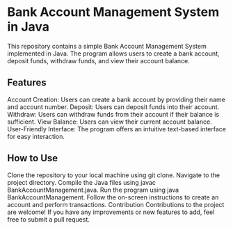 # Bank Account Management System in Java
This repository contains a simple Bank Account Management System implemented in Java. The program allows users to create a bank account, deposit funds, withdraw funds, and view their account balance.

## Features
Account Creation: Users can create a bank account by providing their name and account number.
Deposit: Users can deposit funds into their account.
Withdraw: Users can withdraw funds from their account if their balance is sufficient.
View Balance: Users can view their current account balance.
User-Friendly Interface: The program offers an intuitive text-based interface for easy interaction.

## How to Use
Clone the repository to your local machine using git clone.
Navigate to the project directory.
Compile the Java files using javac BankAccountManagement.java.
Run the program using java BankAccountManagement.
Follow the on-screen instructions to create an account and perform transactions.
Contribution
Contributions to the project are welcome! If you have any improvements or new features to add, feel free to submit a pull request.
